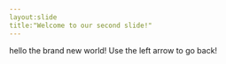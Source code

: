 ```yaml
---
layout:slide
title:"Welcome to our second slide!"
---
```

hello the brand new world!
Use the left arrow to go back!
